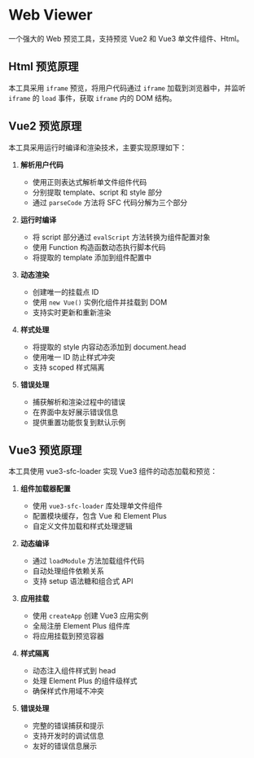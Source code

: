 # Web Viewer

一个强大的 Web 预览工具，支持预览 Vue2 和 Vue3 单文件组件、Html。

## Html 预览原理

本工具采用 `iframe` 预览，将用户代码通过 `iframe` 加载到浏览器中，并监听 `iframe` 的 `load` 事件，获取 `iframe` 内的 DOM 结构。

## Vue2 预览原理

本工具采用运行时编译和渲染技术，主要实现原理如下：

1. **解析用户代码**

   - 使用正则表达式解析单文件组件代码
   - 分别提取 template、script 和 style 部分
   - 通过 `parseCode` 方法将 SFC 代码分解为三个部分

2. **运行时编译**

   - 将 script 部分通过 `evalScript` 方法转换为组件配置对象
   - 使用 Function 构造函数动态执行脚本代码
   - 将提取的 template 添加到组件配置中

3. **动态渲染**

   - 创建唯一的挂载点 ID
   - 使用 `new Vue()` 实例化组件并挂载到 DOM
   - 支持实时更新和重新渲染

4. **样式处理**

   - 将提取的 style 内容动态添加到 document.head
   - 使用唯一 ID 防止样式冲突
   - 支持 scoped 样式隔离

5. **错误处理**
   - 捕获解析和渲染过程中的错误
   - 在界面中友好展示错误信息
   - 提供重置功能恢复到默认示例

## Vue3 预览原理

本工具使用 vue3-sfc-loader 实现 Vue3 组件的动态加载和预览：

1. **组件加载器配置**

   - 使用 `vue3-sfc-loader` 库处理单文件组件
   - 配置模块缓存，包含 Vue 和 Element Plus
   - 自定义文件加载和样式处理逻辑

2. **动态编译**

   - 通过 `loadModule` 方法加载组件代码
   - 自动处理组件依赖关系
   - 支持 setup 语法糖和组合式 API

3. **应用挂载**

   - 使用 `createApp` 创建 Vue3 应用实例
   - 全局注册 Element Plus 组件库
   - 将应用挂载到预览容器

4. **样式隔离**

   - 动态注入组件样式到 head
   - 处理 Element Plus 的组件级样式
   - 确保样式作用域不冲突

5. **错误处理**
   - 完整的错误捕获和提示
   - 支持开发时的调试信息
   - 友好的错误信息展示
